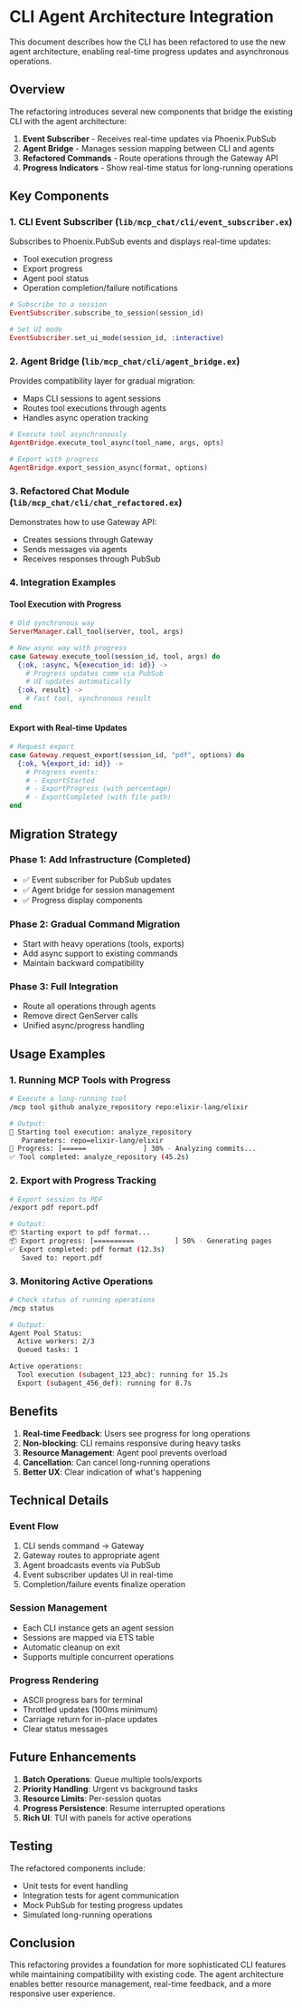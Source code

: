 # CLI Agent Architecture Integration

This document describes how the CLI has been refactored to use the new agent architecture, enabling real-time progress updates and asynchronous operations.

## Overview

The refactoring introduces several new components that bridge the existing CLI with the agent architecture:

1. **Event Subscriber** - Receives real-time updates via Phoenix.PubSub
2. **Agent Bridge** - Manages session mapping between CLI and agents
3. **Refactored Commands** - Route operations through the Gateway API
4. **Progress Indicators** - Show real-time status for long-running operations

## Key Components

### 1. CLI Event Subscriber (`lib/mcp_chat/cli/event_subscriber.ex`)

Subscribes to Phoenix.PubSub events and displays real-time updates:

- Tool execution progress
- Export progress
- Agent pool status
- Operation completion/failure notifications

```elixir
# Subscribe to a session
EventSubscriber.subscribe_to_session(session_id)

# Set UI mode
EventSubscriber.set_ui_mode(session_id, :interactive)
```

### 2. Agent Bridge (`lib/mcp_chat/cli/agent_bridge.ex`)

Provides compatibility layer for gradual migration:

- Maps CLI sessions to agent sessions
- Routes tool executions through agents
- Handles async operation tracking

```elixir
# Execute tool asynchronously
AgentBridge.execute_tool_async(tool_name, args, opts)

# Export with progress
AgentBridge.export_session_async(format, options)
```

### 3. Refactored Chat Module (`lib/mcp_chat/cli/chat_refactored.ex`)

Demonstrates how to use Gateway API:

- Creates sessions through Gateway
- Sends messages via agents
- Receives responses through PubSub

### 4. Integration Examples

#### Tool Execution with Progress

```elixir
# Old synchronous way
ServerManager.call_tool(server, tool, args)

# New async way with progress
case Gateway.execute_tool(session_id, tool, args) do
  {:ok, :async, %{execution_id: id}} ->
    # Progress updates come via PubSub
    # UI updates automatically
  {:ok, result} ->
    # Fast tool, synchronous result
end
```

#### Export with Real-time Updates

```elixir
# Request export
case Gateway.request_export(session_id, "pdf", options) do
  {:ok, %{export_id: id}} ->
    # Progress events:
    # - ExportStarted
    # - ExportProgress (with percentage)
    # - ExportCompleted (with file path)
end
```

## Migration Strategy

### Phase 1: Add Infrastructure (Completed)
- ✅ Event subscriber for PubSub updates
- ✅ Agent bridge for session management
- ✅ Progress display components

### Phase 2: Gradual Command Migration
- Start with heavy operations (tools, exports)
- Add async support to existing commands
- Maintain backward compatibility

### Phase 3: Full Integration
- Route all operations through agents
- Remove direct GenServer calls
- Unified async/progress handling

## Usage Examples

### 1. Running MCP Tools with Progress

```bash
# Execute a long-running tool
/mcp tool github analyze_repository repo:elixir-lang/elixir

# Output:
🔧 Starting tool execution: analyze_repository
   Parameters: repo=elixir-lang/elixir
🔧 Progress: [======              ] 30% - Analyzing commits...
✅ Tool completed: analyze_repository (45.2s)
```

### 2. Export with Progress Tracking

```bash
# Export session to PDF
/export pdf report.pdf

# Output:
📦 Starting export to pdf format...
📦 Export progress: [==========          ] 50% - Generating pages
✅ Export completed: pdf format (12.3s)
   Saved to: report.pdf
```

### 3. Monitoring Active Operations

```bash
# Check status of running operations
/mcp status

# Output:
Agent Pool Status:
  Active workers: 2/3
  Queued tasks: 1

Active operations:
  Tool execution (subagent_123_abc): running for 15.2s
  Export (subagent_456_def): running for 8.7s
```

## Benefits

1. **Real-time Feedback**: Users see progress for long operations
2. **Non-blocking**: CLI remains responsive during heavy tasks
3. **Resource Management**: Agent pool prevents overload
4. **Cancellation**: Can cancel long-running operations
5. **Better UX**: Clear indication of what's happening

## Technical Details

### Event Flow

1. CLI sends command → Gateway
2. Gateway routes to appropriate agent
3. Agent broadcasts events via PubSub
4. Event subscriber updates UI in real-time
5. Completion/failure events finalize operation

### Session Management

- Each CLI instance gets an agent session
- Sessions are mapped via ETS table
- Automatic cleanup on exit
- Supports multiple concurrent operations

### Progress Rendering

- ASCII progress bars for terminal
- Throttled updates (100ms minimum)
- Carriage return for in-place updates
- Clear status messages

## Future Enhancements

1. **Batch Operations**: Queue multiple tools/exports
2. **Priority Handling**: Urgent vs background tasks
3. **Resource Limits**: Per-session quotas
4. **Progress Persistence**: Resume interrupted operations
5. **Rich UI**: TUI with panels for active operations

## Testing

The refactored components include:

- Unit tests for event handling
- Integration tests for agent communication
- Mock PubSub for testing progress updates
- Simulated long-running operations

## Conclusion

This refactoring provides a foundation for more sophisticated CLI features while maintaining compatibility with existing code. The agent architecture enables better resource management, real-time feedback, and a more responsive user experience.